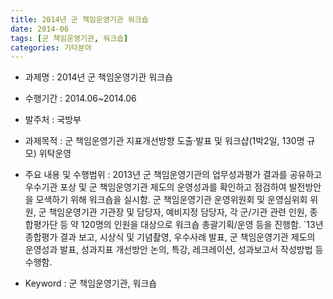 ```yaml
---
title: 2014년 군 책임운영기관 워크숍
date: 2014-06
tags: [군 책임운영기관, 워크숍]
categories: 기타분야
---
```

- 과제명 : 2014년 군 책임운영기관 워크숍

- 수행기간 : 2014.06~2014.06

- 발주처 : 국방부

- 과제목적 : 군 책임운영기관 지표개선방향 도출·발표 및 워크샵(1박2일, 130명 규모) 위탁운영

- 주요 내용 및 수행범위 : 2013년 군 책임운영기관의 업무성과평가 결과를 공유하고 우수기관 포상 및 군 책임운영기관 제도의 운영성과를 확인하고 점검하여 발전방안을 모색하기 위해 워크숍을 실시함. 군 책임운영기관 운영위원회 및 운영심위회 위원, 군 책임운영기관 기관장 및 담당자, 예비지정 담당자, 각 군/기관 관련 인원, 종합평가단 등 약 120명의 인원을 대상으로 워크숍 총괄기획/운영 등을 진행함. `13년 종합평가 결과 보고, 시상식 및 기념촬영, 우수사례 발표, 군 책임운영기관 제도의 운영성과 발표, 성과지표 개선방안 논의, 특강, 레크레이션, 성과보고서 작성방법 등 수행함.

- Keyword : 군 책임운영기관, 워크숍
